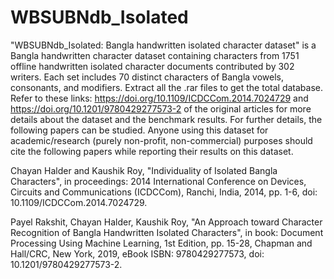# WBSUBNdb_Isolated
"WBSUBNdb_Isolated: Bangla handwritten isolated character dataset" is a Bangla handwritten character dataset containing characters from 1751 offline handwritten isolated character documents contributed by 302 writers. Each set includes 70 distinct characters of Bangla vowels, consonants, and modifiers.
Extract all the .rar files to get the total database. Refer to these links: https://doi.org/10.1109/ICDCCom.2014.7024729 and https://doi.org/10.1201/9780429277573-2 of the original articles for more details about the dataset and the benchmark results. For further details, the following papers can be studied. Anyone using this dataset for academic/research (purely non-profit, non-commercial) purposes should cite the following papers while reporting their results on this dataset.

Chayan Halder and Kaushik Roy, "Individuality of Isolated Bangla Characters", in proceedings: 2014 International Conference on Devices, Circuits and Communications (ICDCCom), Ranchi, India, 2014, pp. 1-6, doi: 10.1109/ICDCCom.2014.7024729.

Payel Rakshit, Chayan Halder, Kaushik Roy, "An Approach toward Character Recognition of Bangla Handwritten Isolated Characters", in book: Document Processing Using Machine Learning, 1st Edition, pp. 15-28, Chapman and Hall/CRC, New York, 2019, eBook ISBN: 9780429277573, doi: 10.1201/9780429277573-2.
